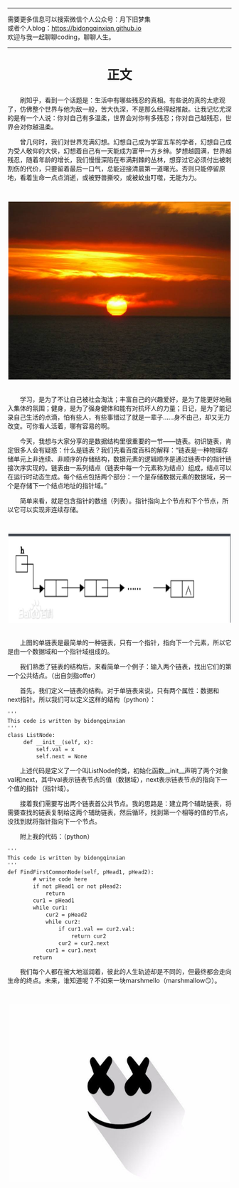 ***
需要更多信息可以搜索微信个人公众号：月下旧梦集 <br/>
或者个人blog：https://bidongqinxian.github.io <br/>
欢迎与我一起聊聊coding，聊聊人生。
***

# <p align="center">正文</p>

&emsp;&emsp;刷知乎，看到一个话题是：生活中有哪些残忍的真相。有些说的真的太悲观了，仿佛整个世界与他为敌一般，苦大仇深，不是那么经得起推敲。让我记忆尤深的是有一个人说：你对自己有多温柔，世界会对你有多残忍；你对自己越残忍，世界会对你越温柔。

&emsp;&emsp;曾几何时，我们对世界充满幻想。幻想自己成为学富五车的学者，幻想自己成为受人敬仰的大侠，幻想着自己有一天能成为富甲一方乡绅。梦想越圆满，世界越残忍，随着年龄的增长，我们慢慢深陷在布满荆棘的丛林，想穿过它必须付出被刺割伤的代价，只要留着最后一口气，总能迎接清晨第一道曙光。否则只能停留原地，看着生命一点点消逝，或被野兽撕咬，或被蚊虫叮噬，无能为力。

&nbsp;<div align=center><img width = '500' height ='400' src =../../img/Algorithm/session7/timg6.jpg/></div>

<br/>&emsp;&emsp;学习，是为了不让自己被社会淘汰；丰富自己的兴趣爱好，是为了能更好地融入集体的氛围；健身，是为了强身健体和能有对抗坏人的力量；日记，是为了能记录自己生活的点滴，怕有些人，有些事错过了就是一辈子……身不由己，却又无力改变。可你看人活着，哪有容易的啊。

&emsp;&emsp;今天，我想与大家分享的是数据结构里很重要的一节——链表。初识链表，肯定很多人会有疑惑：什么是链表？我们先看百度百科的解释：“链表是一种物理存储单元上非连续、非顺序的存储结构，数据元素的逻辑顺序是通过链表中的指针链接次序实现的。链表由一系列结点（链表中每一个元素称为结点）组成，结点可以在运行时动态生成。每个结点包括两个部分：一个是存储数据元素的数据域，另一个是存储下一个结点地址的指针域。”

&emsp;&emsp;简单来看，就是包含指针的数组（列表）。指针指向上个节点和下个节点，所以它可以实现非连续存储。

&nbsp;<div align=center><img width = '500' height ='200' src =../../img/Algorithm/session7/QQ截图20190417210955.png/></div>

<br/>&emsp;&emsp;上图的单链表是最简单的一种链表，只有一个指针，指向下一个元素，所以它是由一个数据域和一个指针域组成的。

&emsp;&emsp;我们熟悉了链表的结构后，来看简单一个例子：输入两个链表，找出它们的第一个公共结点。（出自剑指offer）

&emsp;&emsp;首先，我们定义一链表的结构。对于单链表来说，只有两个属性：数据和next指针。所以我们可以定义这样的结构（python）：

```
'''
This code is written by bidongqinxian
'''
class ListNode:
     def __init__(self, x):
         self.val = x
         self.next = None
```

&emsp;&emsp;上述代码是定义了一个叫ListNode的类，初始化函数__init__声明了两个对象val和next，其中val表示链表节点的值（数据域），next表示链表节点的指向下一个值的指针（指针域）。

&emsp;&emsp;接着我们需要写出两个链表首公共节点。我的思路是：建立两个辅助链表，将需要查找的链表复制给这两个辅助链表，然后循环，找到第一个相等的值的节点，没找到就将指针指向下一个节点。

&emsp;&emsp;附上我的代码：（python）

```
'''
This code is written by bidongqinxian
'''
def FindFirstCommonNode(self, pHead1, pHead2):
        # write code here
        if not pHead1 or not pHead2:
            return 
        cur1 = pHead1
        while cur1:
            cur2 = pHead2
            while cur2:
                if cur1.val == cur2.val:
                    return cur2
                cur2 = cur2.next
            cur1 = cur1.next
        return 
```

&emsp;&emsp;我们每个人都在被大地滋润着，彼此的人生轨迹却是不同的，但最终都会走向生命的终点。未来，谁知道呢？不如来一块marshmello（marshmallow😏）。

&nbsp;<div align=center><img width = '500' height ='400' src =../../img/Algorithm/session7/marshmello.jpg/></div>